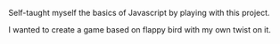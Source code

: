 Self-taught myself the basics of Javascript by playing with this project.

I wanted to create a game based on flappy bird with my own twist on it.
